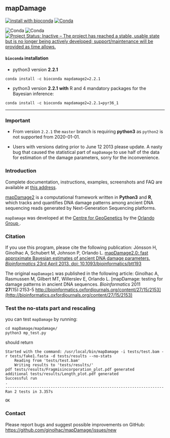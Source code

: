 ## mapDamage

[![install with bioconda](https://img.shields.io/badge/install%20with-bioconda-brightgreen.svg?style=flat)](http://bioconda.github.io/recipes/mapdamage2/README.html) [![Conda](https://img.shields.io/conda/dn/bioconda/mapdamage2.svg)](https://anaconda.org/bioconda/mapdamage2/files)

![Conda](https://anaconda.org/bioconda/mapdamage2/badges/latest_release_date.svg) ![Conda](https://anaconda.org/bioconda/mapdamage2/badges/version.svg) [![Project Status: Inactive – The project has reached a stable, usable state but is no longer being actively developed; support/maintenance will be provided as time allows.](https://www.repostatus.org/badges/latest/inactive.svg)](https://www.repostatus.org/#inactive)

#### `bioconda` installation

* python3 version **2.2.1**

```
conda install -c bioconda mapdamage2=2.2.1
```

* python3 version **2.2.1** **with** R and 4 mandatory packages for the Bayesian inference:

```
conda install -c bioconda mapdamage2=2.2.1=pyr36_1
```

---

### Important

* From version `2.2.1` the `master` branch is requiring **python3** as `python2` is not supported from 2020-01-01.

* Users with versions dating prior to June 12 2013 please update. A nasty bug that caused the statistical part of `mapDamage` to use half of the data for estimation of the damage parameters, sorry for the inconvenience.

### Introduction

Complete documentation, instructions, examples, screenshots and FAQ are available at [this address](http://ginolhac.github.io/mapDamage/).

[mapDamage2](https://geogenetics.ku.dk/publications/mapdamage2.0/) is a computational framework written in **Python3** and **R**, which tracks and quantifies DNA damage patterns
among ancient DNA sequencing reads generated by Next-Generation Sequencing platforms.

`mapDamage` was developed at the [Centre for GeoGenetics](https://geogenetics.ku.dk/) by the [Orlando Group ](https://geogenetics.ku.dk/research_groups/palaeomix_group/).

### Citation

If you use this program, please cite the following publication:
Jónsson H, Ginolhac A, Schubert M, Johnson P, Orlando L.
[mapDamage2.0: fast approximate Bayesian estimates of ancient DNA damage parameters.
_Bioinformatics_ 23rd April 2013. doi: 10.1093/bioinformatics/btt193](http://bioinformatics.oxfordjournals.org/content/early/2013/05/17/bioinformatics.btt193)

The original `mapDamage1` was published in the following article:
Ginolhac A, Rasmussen M, Gilbert MT, Willerslev E, Orlando L.
[mapDamage: testing for damage patterns in ancient DNA sequences. _Bioinformatics_ 2011 **27**(15):2153-5
http://bioinformatics.oxfordjournals.org/content/27/15/2153](http://bioinformatics.oxfordjournals.org/content/27/15/2153)

### Test the no-stats part and rescaling

you can test `mapDamage` by running:

```
cd mapDamage/mapdamage/
python3 mp_test.py
```

should return

```
Started with the command: /usr/local/bin/mapDamage -i tests/test.bam -r tests/fake1.fasta -d tests/results --no-stats
	Reading from 'tests/test.bam'
	Writing results to 'tests/results/'
pdf tests/results/Fragmisincorporation_plot.pdf generated
additional tests/results/Length_plot.pdf generated
Successful run
.
----------------------------------------------------------------------
Ran 2 tests in 3.357s

OK
```

### Contact
Please report bugs and suggest possible improvements on GitHub:
https://github.com/ginolhac/mapDamage/issues/new
